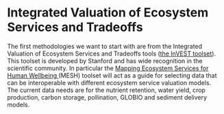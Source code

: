 # Integrated Valuation of Ecosystem Services and Tradeoffs

The first methodologies we want to start with are from the Integrated Valuation of Ecosystem Services and Tradeoffs tools ([the InVEST toolset](http://releases.naturalcapitalproject.org/invest-userguide/latest/index.html#)). This toolset is developed by Stanford and has wide recognition in the scientific community. In particular the [Mapping Ecosystem Services for Human Wellbeing ](https://naturalcapitalproject.stanford.edu/publications/mesh-factsheet-mapping-ecosystem-services-human-wellbeing)(MESH) toolset will act as a guide for selecting data that can be interoperable with different ecosystem service valuation models. The current data needs are for the nutrient retention, water yield, crop production, carbon storage, pollination, GLOBIO and sediment delivery models. &#x20;
